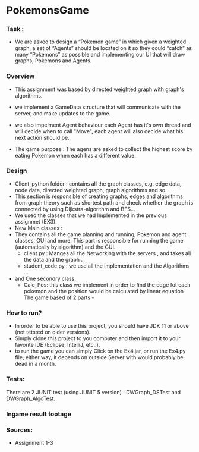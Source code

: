 # PokemonsGame


### Task :
-  We are asked to design a “Pokemon game” in which given a weighted graph,  a set of “Agents” should be located on it so they could “catch” as many “Pokemons” as possible and  implementing our UI that will draw graphs, Pokemons and Agents.


### Overview 
- This assignment was based by  directed weighted graph with graph's algorithms.

- we implement a GameData structure that will communicate with the server, and make updates to the game.
- we also impelment Agent behaviour each Agent has it's own thread and will decide when to call "Move", each agent will also decide what his next action should be.

- The game purpose : The agens are asked to collect the highest score by eating Pokemon when each has a different value. 


### Design

- Client_python folder : contains all the graph classes, e.g. edge data, node data, directed weighted graph, graph algorithms and so.
-  This section is responsible of creating graphs, edges and algorithms from graph theory such as shortest path and check whether the graph is connected by using Dijkstra-algorithm and BFS...
-  We used the classes that we had Implemented in the previous assignmet (EX3).
-  New Main classes : 
-   They contains all the game planning and running, Pokemon and agent classes, GUI and more.
This part is responsible for running the game (automatically by algorithm) and the GUI.
    -  client.py : Manges all the Networking with  the servers , and takes all the data  and the graph .
    -  student_code.py : we use all the implementation and the Algorithms ...
- and One secondry class:
    - Calc_Pos: this class we implement in order to find the edge fot each pokemon and the position would be calculated  by linear equation
The game based of 2 parts -

### How to run?
 - In order to be able to use this project, you should have JDK 11 or above (not tetsted on older versions).
 - Simply clone this project to you computer and then import it to your favorite IDE (Eclipse, IntelliJ, etc..).
 - to run the game you can simply Click on the Ex4.jar, or run the Ex4.py file, either way, it depends on outside Server with would probably be dead in a month.

### Tests:
There are 2 JUNIT test (using JUNIT 5 version) :
DWGraph_DSTest and DWGraph_AlgoTest.

### Ingame result footage

### Sources:
- Assignment 1-3


